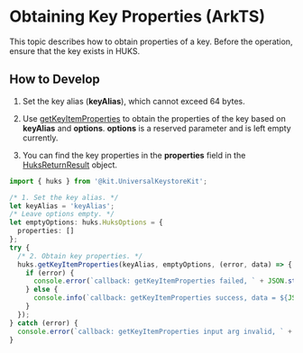 # Obtaining Key Properties (ArkTS)


This topic describes how to obtain properties of a key. Before the operation, ensure that the key exists in HUKS.


## How to Develop

1. Set the key alias (**keyAlias**), which cannot exceed 64 bytes.

2. Use [getKeyItemProperties](../../reference/apis-universal-keystore-kit/js-apis-huks.md#huksgetkeyitemproperties9) to obtain the properties of the key based on **keyAlias** and **options**. 
   **options** is a reserved parameter and is left empty currently.

3. You can find the key properties in the **properties** field in the [HuksReturnResult](../../reference/apis-universal-keystore-kit/js-apis-huks.md#huksreturnresult9) object.

```ts
import { huks } from '@kit.UniversalKeystoreKit';

/* 1. Set the key alias. */
let keyAlias = 'keyAlias';
/* Leave options empty. */
let emptyOptions: huks.HuksOptions = {
  properties: []
};
try {
  /* 2. Obtain key properties. */
  huks.getKeyItemProperties(keyAlias, emptyOptions, (error, data) => {
    if (error) {
      console.error(`callback: getKeyItemProperties failed, ` + JSON.stringify(error));
    } else {
      console.info(`callback: getKeyItemProperties success, data = ${JSON.stringify(data)}`);
    }
  });
} catch (error) {
  console.error(`callback: getKeyItemProperties input arg invalid, ` + JSON.stringify(error));
}
```
